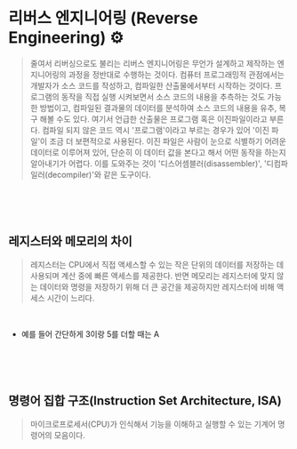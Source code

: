 # 리버스 엔지니어링 (Reverse Engineering) ⚙
> 줄여서 리버싱으로도 불리는 리버스 엔지니어링은 무언가 설계하고 제작하는 엔지니어링의 과정을 정반대로 수행하는 것이다. 컴퓨터 프로그래밍적 관점에서는 개발자가 소스 코드를 작성하고, 컴파일한 산출물에서부터 시작하는 것이다. 프로그램의 동작을 직접 실행 시켜보면서 소스 코드의 내용을 추측하는 것도 가능한 방법이고, 컴파일된 결과물의 데이터를 분석하여 소스 코드의 내용을 유추, 복구 해볼 수도 있다. 여기서 언급한 산출물은 프로그램 혹은 이진파일이라고 부른다. 컴파일 되지 않은 코드 역시 '프로그램'이라고 부르는 경우가 있어 '이진 파일'이 조금 더 보편적으로 사용된다. 이진 파일은 사람이 눈으로 식별하기 어려운 데이터로 이루어져 있어, 단순히 이 데이터 값을 본다고 해서 어떤 동작을 하는지 알아내기가 어렵다. 이를 도와주는 것이 '디스어셈블러(disassembler)', '디컴파일러(decompiler)'와 같은 도구이다.

<br>
<br>
<br>

## 레지스터와 메모리의 차이
> 레지스터는 CPU에서 직접 액세스할 수 있는 작은 단위의 데이터를 저장하는 데 사용되며 계산 중에 빠른 액세스를 제공한다. 반면 메모리는 레지스터에 맞지 않는 데이터와 명령을 저장하기 위해 더 큰 공간을 제공하지만 레지스터에 비해 액세스 시간이 느리다.
<br>

- 예를 들어 간단하게 3이랑 5를 더할 때는 A

<br>
<br>
<br>

## 명령어 집합 구조(Instruction Set Architecture, ISA)
> 마이크로프로세서(CPU)가 인식해서 기능을 이해하고 실행할 수 있는 기계어 명령어의 모음이다.
